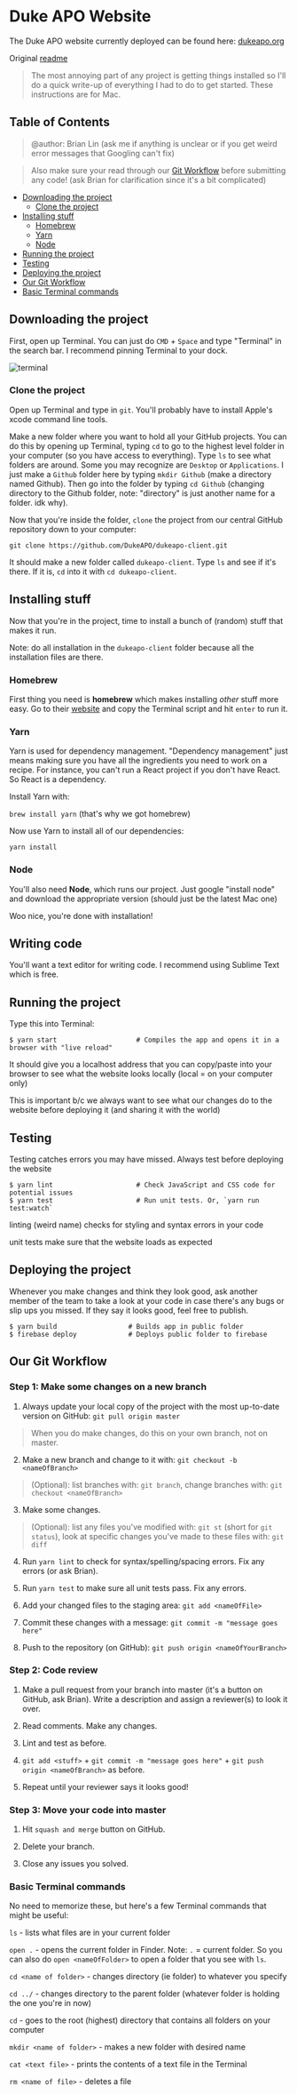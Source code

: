 # Duke APO Website
The Duke APO website currently deployed can be found here: [dukeapo.org](https://dukeapo.org/)

Original [readme](https://github.com/kriasoft/react-static-boilerplate/blob/master/README.md)

> The most annoying part of any project is getting things installed so I'll do a quick write-up of everything I had to do to get started. These instructions are for Mac.

## Table of Contents

> @author: Brian Lin (ask me if anything is unclear or if you get weird error messages that Googling can't fix)

> Also make sure your read through our [Git Workflow](#our-git-workflow) before submitting any code! (ask Brian for clarification since it's a bit complicated)

- [Downloading the project](#downloading-the-project)
  - [Clone the project](#clone-the-project)
- [Installing stuff](#installing-stuff)
  - [Homebrew](#homebrew)
  - [Yarn](#yarn)
  - [Node](#node)
- [Running the project](#running-the-project)
- [Testing](#testing)
- [Deploying the project](#deploying-the-project)
- [Our Git Workflow](#our-git-workflow)
- [Basic Terminal commands](#basic-terminal-commands)

## Downloading the project

First, open up Terminal. You can just do `CMD` + `Space` and type "Terminal" in the search bar. I recommend pinning Terminal to your dock.

![terminal](http://i.imgur.com/Y1o9O7T.png)

### Clone the project

Open up Terminal and type in `git`. You'll probably have to install Apple's xcode command line tools.

Make a new folder where you want to hold all your GitHub projects. You can do this by opening up Terminal, typing `cd` to go to the highest level folder in your computer (so you have access to everything). Type `ls` to see what folders are around. Some you may recognize are `Desktop` or `Applications`. I just make a `Github` folder here by typing `mkdir Github` (make a directory named Github). Then go into the folder by typing `cd Github` (changing directory to the Github folder, note: "directory" is just another name for a folder. idk why). 

Now that you're inside the folder, `clone` the project from our central GitHub repository down to your computer:

`git clone https://github.com/DukeAPO/dukeapo-client.git`

It should make a new folder called `dukeapo-client`. Type `ls` and see if it's there. If it is, `cd` into it with `cd dukeapo-client`.

## Installing stuff

Now that you're in the project, time to install a bunch of (random) stuff that makes it run.

Note: do all installation in the `dukeapo-client` folder because all the installation files are there.

### Homebrew

First thing you need is **homebrew** which makes installing *other* stuff more easy. Go to their [website](https://brew.sh/) and copy the Terminal script and hit `enter` to run it. 

### Yarn

Yarn is used for dependency management. "Dependency management" just means making sure you have all the ingredients you need to work on a recipe. For instance, you can't run a React project if you don't have React. So React is a dependency. 

Install Yarn with:

`brew install yarn` (that's why we got homebrew)

Now use Yarn to install all of our dependencies:

`yarn install`

### Node

You'll also need **Node**, which runs our project. Just google "install node" and download the appropriate version (should just be the latest Mac one)

Woo nice, you're done with installation!

## Writing code

You'll want a text editor for writing code. I recommend using Sublime Text which is free. 

## Running the project

Type this into Terminal:

```shell
$ yarn start                    # Compiles the app and opens it in a browser with "live reload"
```
It should give you a localhost address that you can copy/paste into your browser to see what the website looks locally (local = on your computer only)

This is important b/c we always want to see what our changes do to the website before deploying it (and sharing it with the world)

## Testing

Testing catches errors you may have missed. Always test before deploying the website

```shell
$ yarn lint                     # Check JavaScript and CSS code for potential issues
$ yarn test                     # Run unit tests. Or, `yarn run test:watch`
```

linting (weird name) checks for styling and syntax errors in your code

unit tests make sure that the website loads as expected

## Deploying the project

Whenever you make changes and think they look good, ask another member of the team to take a look at your code in case there's any bugs or slip ups you missed. If they say it looks good, feel free to publish.

```shell
$ yarn build                  # Builds app in public folder
$ firebase deploy             # Deploys public folder to firebase
```

## Our Git Workflow

### Step 1: Make some changes on a new branch

1. Always update your local copy of the project with the most up-to-date version on GitHub: `git pull origin master`

> When you do make changes, do this on your own branch, not on master.

2. Make a new branch and change to it with: `git checkout -b <nameOfBranch>`

> (Optional): list branches with: `git branch`, change branches with: `git checkout <nameOfBranch>`

3. Make some changes. 

> (Optional): list any files you've modified with: `git st` (short for `git status`), look at specific changes you've made to these files with: `git diff`

4. Run `yarn lint` to check for syntax/spelling/spacing errors. Fix any errors (or ask Brian).

5. Run `yarn test` to make sure all unit tests pass. Fix any errors.

6. Add your changed files to the staging area: `git add <nameOfFile>`

7. Commit these changes with a message: `git commit -m "message goes here"`

8. Push to the repository (on GitHub): `git push origin <nameOfYourBranch>`


### Step 2: Code review

1. Make a pull request from your branch into master (it's a button on GitHub, ask Brian). Write a description and assign a reviewer(s) to look it over. 

2. Read comments. Make any changes.

3. Lint and test as before. 

3. `git add <stuff>` + `git commit -m "message goes here"` + `git push origin <nameOfBranch>` as before.

4. Repeat until your reviewer says it looks good!

### Step 3: Move your code into master

1. Hit `squash and merge` button on GitHub. 

2. Delete your branch.

3. Close any issues you solved.

### Basic Terminal commands

No need to memorize these, but here's a few Terminal commands that might be useful:

`ls` - lists what files are in your current folder

`open .` - opens the current folder in Finder. Note: `.` = current folder. So you can also do `open <nameOfFolder>` to open a folder that you see with `ls`.

`cd <name of folder>` - changes directory (ie folder) to whatever you specify

`cd ../` - changes directory to the parent folder (whatever folder is holding the one you're in now)

`cd` - goes to the root (highest) directory that contains all folders on your computer

`mkdir <name of folder>` - makes a new folder with desired name

`cat <text file>` - prints the contents of a text file in the Terminal

`rm <name of file>` - deletes a file
